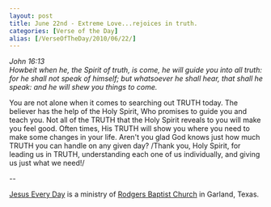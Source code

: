 ```yaml
---
layout: post
title: June 22nd - Extreme Love...rejoices in truth.
categories: [Verse of the Day]
alias: [/VerseOfTheDay/2010/06/22/]
---
```


_John 16:13  
Howbeit when he, the Spirit of truth, is come, he will guide you
into all truth: for he shall not speak of himself; but whatsoever he
shall hear, that shall he speak: and he will shew you things to
come._

You are not alone when it comes to searching out TRUTH today. The
believer has the help of the Holy Spirit, Who promises to guide you
and teach you. Not all of the TRUTH that the Holy Spirit reveals to
you will make you feel good. Often times, His TRUTH will show you
where you need to make some changes in your life. Aren't you glad God
knows just how much TRUTH you can handle on any given day?
/Thank you, Holy Spirit, for leading us in TRUTH, understanding each
one of us individually, and giving us just what we need!/

 --

<a href=http://jesuseveryday.net>Jesus Every Day</a> is a ministry of <a href=http://rodgersbaptist.net>Rodgers Baptist Church</a> in Garland, Texas.
